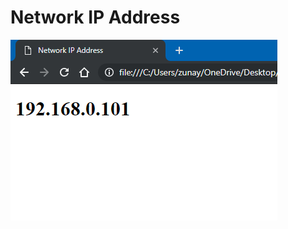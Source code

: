 # Network IP Address

![Preview](https://raw.githubusercontent.com/zunayedhassan/network-ip-address/master/preview.png)
